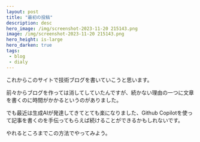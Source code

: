 ```yaml
---
layout: post
title: "最初の投稿"
description: desc
hero_image: /img/screenshot-2023-11-20 215143.png
image: /img/screenshot-2023-11-20 215143.png
hero_height: is-large
hero_darken: true
tags:
 - blog
 - dialy
---
```


これからこのサイトで技術ブログを書いていこうと思います。

前々からブログを作っては消してしていたんですが、続かない理由の一つに文章を書くのに時間がかかるというのがありました。

でも最近は生成AIが発達してきてとても楽になりました、Github Copilotを使って記事を書くのを手伝ってもらえば続けることができるかもしれないです。

やれるところまでこの方法でやってみよう。